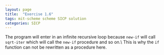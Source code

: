 ```yaml
---
layout: page
title:  "Exercise 1.6"
tags: mit-scheme scheme SICP solution
categories: SICP
---
```

The program will enter in an infinite recursive loop because `new-if` will call `sqrt-iter` which will call the `new-if` procedure and so on.\\
This is why the `if` function can not be rewritten as a procedure here.
